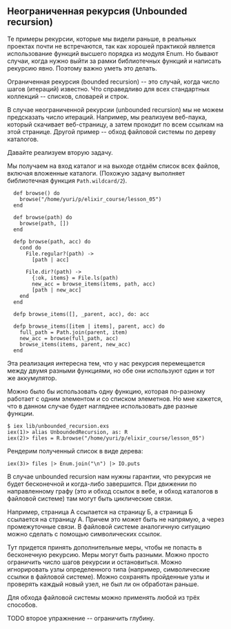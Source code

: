 ## Неограниченная рекурсия (Unbounded recursion)

Те примеры рекурсии, которые мы видели раньше, в реальных проектах почти не встречаются, так как хорошей практикой является использование функций высшего порядка из модуля Enum. Но бывают случаи, когда нужно выйти за рамки библиотечных функций и написать рекурсию явно. Поэтому важно уметь это делать.

Ограниченная рекурсия (bounded recursion) -- это случай, когда число шагов (итераций) известно. Что справедливо для всех стандартных коллекций -- списков, словарей и строк.

В случае неограниченной рекурсии (unbounded recursion) мы не можем предсказать число итераций. Например, мы реализуем веб-паука, который скачивает веб-страницу, а затем проходит по всем ссылкам на этой странице. Другой пример -- обход файловой системы по дереву каталогов.

Давайте реализуем вторую задачу.

Мы получаем на вход каталог и на выходе отдаём список всех файлов, включая вложенные каталоги. (Похожую задачу выполняет библиотечная функция `Path.wildcard/2`).

```
  def browse() do
    browse("/home/yuri/p/elixir_course/lesson_05")
  end

  def browse(path) do
    browse(path, [])
  end

  defp browse(path, acc) do
    cond do
      File.regular?(path) ->
        [path | acc]

      File.dir?(path) ->
        {:ok, items} = File.ls(path)
        new_acc = browse_items(items, path, acc)
        [path | new_acc]
    end
  end

  defp browse_items([], _parent, acc), do: acc

  defp browse_items([item | items], parent, acc) do
    full_path = Path.join(parent, item)
    new_acc = browse(full_path, acc)
    browse_items(items, parent, new_acc)
  end
```

Эта реализация интересна тем, что у нас рекурсия перемещается между двумя разными функциями, но обе они используют один и тот же аккумулятор.

Можно было бы использовать одну функцию, которая по-разному работает с одним элементом и со списком элеметнов. Но мне кажется, что в данном случае будет нагляднее использовать две разные функции.


```elixir-iex
$ iex lib/unbounded_recursion.exs
iex(1)> alias UnboundedRecursion, as: R
iex(2)> files = R.browse("/home/yuri/p/elixir_course/lesson_05")
```

Рендерим полученный список в виде дерева:

```elixir-iex
iex(3)> files |> Enum.join("\n") |> IO.puts
```

В случае unbounded recursion нам нужны гарантии, что рекурсия не будет бесконечной и когда-либо завершится. При движении по направленному графу (это и обход ссылок в вебе, и обход каталогов в файловой системе) там могут быть циклические связи.

Например, страница А ссылается на страницу Б, а страница Б ссылается на страницу А. Причем это может быть не напрямую, а через промежуточные связи. В файловой системе аналогичную ситуацию можно сделать с помощью символических ссылок.

Тут придется принять дополнительные меры, чтобы не попасть в бесконечную рекурсию. Меры могут быть разными. Можно просто ограничить число шагов рекурсии и остановиться. Можно игнорировать узлы определенного типа (например, символические ссылки в файловой системе). Можно сохранять пройденные узлы и проверять каждый новый узел, не был ли он обработан раньше.

Для обхода файловой системы можно применять любой из трёх способов.

TODO второе упражнение -- ограничить глубину.
